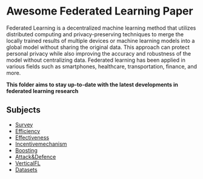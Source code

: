 # Awesome Federated Learning Paper

Federated Learning is a decentralized machine learning method that utilizes distributed computing and privacy-preserving techniques to merge the locally trained results of multiple devices or machine learning models into a global model without sharing the original data. This approach can protect personal privacy while also improving the accuracy and robustness of the model without centralizing data. Federated learning has been applied in various fields such as smartphones, healthcare, transportation, finance, and more.  
  
**This folder aims to stay up-to-date with the latest developments in federated learning research**

## Subjects
- [Survey](./federatedlearning/Survey.md)
- [Efficiency](./federatedlearning/Efficiency.md)
- [Effectiveness](./federatedlearning/Effectiveness.md)
- [Incentivemechanism](./federatedlearning/Incentivemechanism.md)
- [Boosting](./federatedlearning/Boosting.md)
- [Attack&Defence](./federatedlearning/AttackDefense.md)
- [VerticalFL](./federatedlearning/VerticalFL.md)
- [Datasets](./federatedlearning/Datasets.md)
